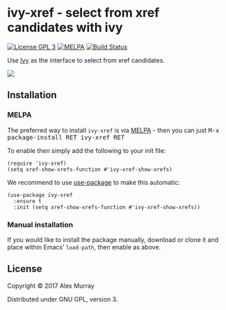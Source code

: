 # ivy-xref - select from xref candidates with ivy

[![License GPL 3](https://img.shields.io/badge/license-GPL_3-green.svg)](http://www.gnu.org/licenses/gpl-3.0.txt)
[![MELPA](http://melpa.org/packages/ivy-xref-badge.svg)](http://melpa.org/#/ivy-xref)
[![Build Status](https://travis-ci.org/alexmurray/ivy-xref.svg?branch=master)](https://travis-ci.org/alexmurray/ivy-xref)

Use [Ivy](https://github.com/abo-abo/swiper) as the interface to select from
xref candidates.

![](https://raw.githubusercontent.com/alexmurray/ivy-xref/master/ivy-xref.png)

## Installation

### MELPA

The preferred way to install `ivy-xref` is via
[MELPA](http://melpa.org) - then you can just <kbd>M-x package-install RET
ivy-xref RET</kbd>

To enable then simply add the following to your init file:

```emacs-lisp
(require 'ivy-xref)
(setq xref-show-xrefs-function #'ivy-xref-show-xrefs)
```

We recommend to use [use-package](https://github.com/jwiegley/use-package) to
make this automatic:

```emacs-lisp
(use-package ivy-xref
  :ensure t
  :init (setq xref-show-xrefs-function #'ivy-xref-show-xrefs))
```

### Manual installation

If you would like to install the package manually, download or clone it and
place within Emacs' `load-path`, then enable as above.

## License

Copyright © 2017 Alex Murray

Distributed under GNU GPL, version 3.

